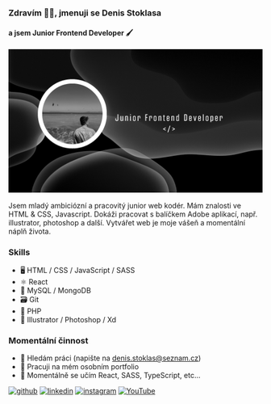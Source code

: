 ### Zdravím 🙋‍♂️, jmenuji se Denis Stoklasa
#### a jsem Junior Frontend Developer 🖌️
![Junior Frontend Developer](https://github.com/DENDUlean/DENDUlean/blob/main/banner-me.png)

Jsem mladý ambiciózní a pracovitý junior web kodér. Mám znalosti ve HTML & CSS, Javascript. Dokáži pracovat s balíčkem Adobe aplikací, např. illustrator, photoshop a další.  Vytvářet web je moje vášeň a momentální náplň života. 

### Skills
* 🖥️ HTML / CSS / JavaScript / SASS
* ⚛ React 
* 💾 MySQL / MongoDB
* 🗃️ Git
* 📍 PHP
* 📜 Illustrator / Photoshop / Xd

### Momentální činnost
- 💼 Hledám práci (napište na denis.stoklas@seznam.cz)
- 🔭 Pracuji na mém osobním portfolio 
- 🌱 Momentálně se učím React, SASS, TypeScript, etc... 


[<img src='https://cdn.jsdelivr.net/npm/simple-icons@3.0.1/icons/github.svg' alt='github' height='40'>](https://github.com/DENDUlean)  [<img src='https://cdn.jsdelivr.net/npm/simple-icons@3.0.1/icons/linkedin.svg' alt='linkedin' height='40'>](https://www.linkedin.com/in/https://www.linkedin.com/in/denis-stoklasa-734723281/)  [<img src='https://cdn.jsdelivr.net/npm/simple-icons@3.0.1/icons/instagram.svg' alt='instagram' height='40'>](https://www.instagram.com/https://www.instagram.com/denis.stoklasa//)  [<img src='https://cdn.jsdelivr.net/npm/simple-icons@3.0.1/icons/youtube.svg' alt='YouTube' height='40'>](https://www.youtube.com/channel/https://www.youtube.com/@denisstoklasa/) 
